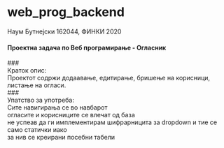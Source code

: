 # web_prog_backend

Наум Бутнејски 162044, ФИНКИ 2020

<h4>Проектна задача по Веб програмирање - Огласник </h4>
###</br>
Краток опис: </br>
Проектот содржи додаавање, едитирање, бришење на корисници, листање на огласи.</br>
###</br>
Упатство за употреба:</br>
Сите навигирања се во навбарот </br>
огласите и корисниците се влечат од база </br>
не успеав да ги имплементирам шифрарницита за dropdown и тие се само статички иако </br>
за нив се креирани посебни табели</br>

###
